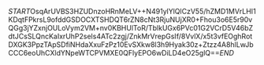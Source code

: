 $START$OsqArUVBS3HZUDnzoHRnMeLV++N491ylYlQlCzV55/hZMD1MVrLHI1KDqtFPkrsL9ofddGSDOCXTSHDQT6rZN8cNt3RjuNUjXR0+Fhou3o6E5r90vQGg3jYZxnjOULoVym2VM+nv0KBHUlToR/TblkUGx6PVc01G2VCrD5V46bZdtJCsSLQncKaIxrUhP2sels4ATc2zgj/ZnkMrVrepGsIf/8VvlX/x5t3vfEOghRotDXGK3PpzTApSDfiNHdaXxuFzPz10EvSXkw8l3h9Hyak30z+Ztzz4A8hlLwJbCCC6eoUhCXldYNpeWTCPVMXE0QFlyEPO6wDiLD4eO25glQ==$END$